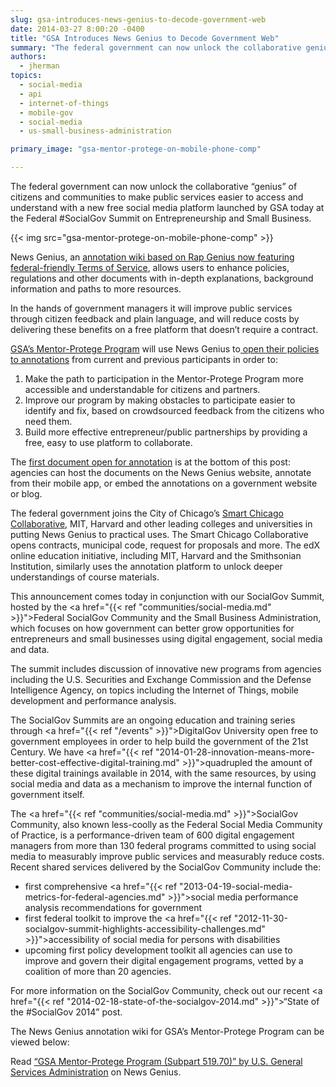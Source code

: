 ```yaml
---
slug: gsa-introduces-news-genius-to-decode-government-web
date: 2014-03-27 8:00:20 -0400
title: "GSA Introduces News Genius to Decode Government Web"
summary: "The federal government can now unlock the collaborative genius of citizens and communities to make public services easier to access and understand with a new free social media platform launched by GSA today at the Federal #SocialGov Summit on Entrepreneurship and Small Business."
authors:
  - jherman
topics:
  - social-media
  - api
  - internet-of-things
  - mobile-gov
  - social-media
  - us-small-business-administration

primary_image: "gsa-mentor-protege-on-mobile-phone-comp"

---
```


The federal government can now unlock the collaborative “genius” of citizens and communities to make public services easier to access and understand with a new free social media platform launched by GSA today at the Federal #SocialGov Summit on Entrepreneurship and Small Business.

{{< img src="gsa-mentor-protege-on-mobile-phone-comp" >}}

News Genius, an <a href="http://news.rapgenius.com/">annotation wiki based on Rap Genius now featuring federal-friendly Terms of Service</a>, allows users to enhance policies, regulations and other documents with in-depth explanations, background information and paths to more resources.

In the hands of government managers it will improve public services through citizen feedback and plain language, and will reduce costs by delivering these benefits on a free platform that doesn’t require a contract.

<a href="http://www.gsa.gov/portal/content/105301?utm_source=SBU&utm_medium=print-radio&utm_term=mentorprotege&utm_campaign=shortcuts">GSA’s Mentor-Protege Program</a> will use News Genius to<a href="http://news.rapgenius.com/Us-general-services-administration-gsa-mentor-protege-program-subpart-51970-annotated"> open their policies to annotations</a> from current and previous participants in order to:

1. Make the path to participation in the Mentor-Protege Program more accessible and understandable for citizens and partners.
2. Improve our program by making obstacles to participate easier to identify and fix, based on crowdsourced feedback from the citizens who need them.
3. Build more effective entrepreneur/public partnerships by providing a free, easy to use platform to collaborate.

The <a href="http://news.rapgenius.com/Us-general-services-administration-gsa-mentor-protege-program-subpart-51970-annotated">first document open for annotation</a> is at the bottom of this post: agencies can host the documents on the News Genius website, annotate from their mobile app, or embed the annotations on a government website or blog.

The federal government joins the City of Chicago’s <a href="http://news.rapgenius.com/SmartChicago">Smart Chicago Collaborative</a>, MIT, Harvard and other leading colleges and universities in putting News Genius to practical uses. The Smart Chicago Collaborative opens contracts, municipal code, request for proposals and more. The edX online education initiative, including MIT, Harvard and the Smithsonian Institution, similarly uses the annotation platform to unlock deeper understandings of course materials.

This announcement comes today in conjunction with our SocialGov Summit, hosted by the <a href="{{< ref "communities/social-media.md" >}}">Federal SocialGov Community</a> and the Small Business Administration, which focuses on how government can better grow opportunities for entrepreneurs and small businesses using digital engagement, social media and data.

The summit includes discussion of innovative new programs from agencies including the U.S. Securities and Exchange Commission and the Defense Intelligence Agency, on topics including the Internet of Things, mobile development and performance analysis.

The SocialGov Summits are an ongoing education and training series through <a href="{{< ref "/events" >}}">DigitalGov University</a> open free to government employees in order to help build the government of the 21st Century. We have <a href="{{< ref "2014-01-28-innovation-means-more-better-cost-effective-digital-training.md" >}}">quadrupled the amount of these digital trainings</a> available in 2014, with the same resources, by using social media and data as a mechanism to improve the internal function of government itself.

The <a href="{{< ref "communities/social-media.md" >}}">SocialGov Community</a>, also known less-coolly as the Federal Social Media Community of Practice, is a performance-driven team of 600 digital engagement managers from more than 130 federal programs committed to using social media to measurably improve public services and measurably reduce costs. Recent shared services delivered by the SocialGov Community include the:

* first comprehensive <a href="{{< ref "2013-04-19-social-media-metrics-for-federal-agencies.md" >}}">social media performance analysis recommendations</a> for government
* first federal toolkit to improve the <a href="{{< ref "2012-11-30-socialgov-summit-highlights-accessibility-challenges.md" >}}">accessibility of social media for persons with disabilities</a>
* upcoming first policy development toolkit all agencies can use to improve and govern their digital engagement programs, vetted by a coalition of more than 20 agencies.

For more information on the SocialGov Community, check out our recent <a href="{{< ref "2014-02-18-state-of-the-socialgov-2014.md" >}}">“State of the #SocialGov 2014” post</a>.

The News Genius annotation wiki for GSA’s Mentor-Protege Program can be viewed below:

Read <a href="http://news.rapgenius.com/Us-general-services-administration-gsa-mentor-protege-program-subpart-51970-annotated">“GSA Mentor-Protege Program (Subpart 519.70)” by U.S. General Services Administration</a> on News Genius.
